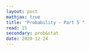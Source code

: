 ```yaml
---
layout: post
mathjax: true
title: "Probability - Part 5 "
read: 15
secondary: prob&stat
date: 2020-12-24
---
```




